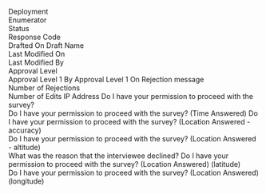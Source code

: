 Deployment	
Enumerator	
Status	
Response Code	
Drafted On
Draft Name	
Last Modified On	
Last Modified By	
Approval Level	
Approval Level 1 By	
Approval Level 1 On	
Rejection message	
Number of Rejections	
Number of Edits	IP Address
Do I have your permission to proceed with the survey?	
Do I have your permission to proceed with the survey? (Time Answered)
Do I have your permission to proceed with the survey? (Location Answered - accuracy)	
Do I have your permission to proceed with the survey? (Location Answered - altitude)	
What was the reason that the interviewee declined?
Do I have your permission to proceed with the survey? (Location Answered) (latitude)	
Do I have your permission to proceed with the survey? (Location Answered) (longitude)
